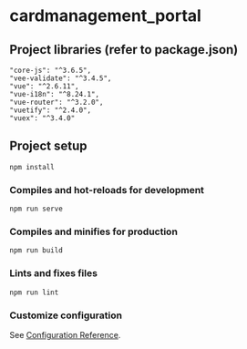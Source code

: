 # cardmanagement_portal

## Project libraries (refer to package.json)
```
"core-js": "^3.6.5",
"vee-validate": "^3.4.5",
"vue": "^2.6.11",
"vue-i18n": "^8.24.1",
"vue-router": "^3.2.0",
"vuetify": "^2.4.0",
"vuex": "^3.4.0"
```

## Project setup
```
npm install
```

### Compiles and hot-reloads for development
```
npm run serve
```

### Compiles and minifies for production
```
npm run build
```

### Lints and fixes files
```
npm run lint
```

### Customize configuration
See [Configuration Reference](https://cli.vuejs.org/config/).

